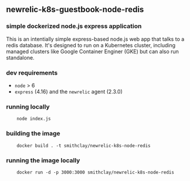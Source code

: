 ## newrelic-k8s-guestbook-node-redis
### simple dockerized node.js express application

This is an intentially simple express-based node.js web app that talks to a redis database. It's designed to run on a Kubernetes cluster, including managed clusters like Google Container Enginer (GKE) but can also run standalone.

### dev requirements

* `node` > 6
* `express` (4.16) and the `newrelic` agent (2.3.0)

### running locally

```
    node index.js
```

### building the image

```
    docker build . -t smithclay/newrelic-k8s-node-redis
```

### running the image locally

```
    docker run -d -p 3000:3000 smithclay/newrelic-k8s-node-redis
```
